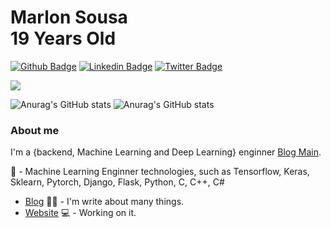# Marlon Sousa <br> 19 Years Old

[![Github Badge](https://img.shields.io/badge/-Github-000?style=flat-square&logo=Github&logoColor=white&link=https://github.com/marlonsousa8)](https://github.com/marlonsousa8)
[![Linkedin Badge](https://img.shields.io/badge/-LinkedIn-blue?style=flat-square&logo=Linkedin&logoColor=white&link=https://www.linkedin.com/in/marlonsousa8/)](https://www.linkedin.com/in/marlonsousa8/)
[![Twitter Badge](https://img.shields.io/badge/-Twitter-1ca0f1?style=flat-square&labelColor=1ca0f1&logo=twitter&logoColor=white&link=https://twitter.com/marlonsousa8)](https://twitter.com/marlonsousa8)

![](https://www.codewars.com/users/franciscosimiao8/badges/large)

![Anurag's GitHub stats](https://github-readme-stats.vercel.app/api?username=marlonsousa8&show_icons=true&theme=dark)
![Anurag's GitHub stats](https://github-readme-stats.vercel.app/api/top-langs/?username=marlonsousa8&layout=compact&theme=dark)

### About me
I'm a {backend, Machine Learning and Deep Learning} enginner [Blog Main](https://marlonsousa.medium.com).

🤖 - Machine Learning Enginner technologies, such as Tensorflow, Keras, Sklearn, Pytorch, Django, Flask, Python, C, C++, C#
- [Blog](https://marlonsousa.medium.com) ✍🏼 - I'm write about many things.
- [Website](https://marlonsousa.medium.com) 💻 - Working on it.
